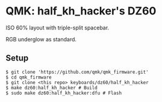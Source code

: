 # QMK: half_kh_hacker's DZ60

ISO 60% layout with triple-split spacebar.

RGB underglow as standard.

## Setup

```
$ git clone 'https://github.com/qmk/qmk_firmware.git'
$ cd qmk_firmware
$ git clone <this repo> keyboards/dz60/half_kh_hacker
$ make dz60:half_kh_hacker # Build
$ sudo make dz60:half_kh_hacker:dfu # Flash
```
